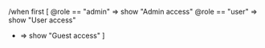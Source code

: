 /when first [
  @role == "admin" => show "Admin access"
  @role == "user" => show "User access"
  * => show "Guest access"
]